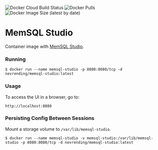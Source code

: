 ![Docker Cloud Build Status](https://img.shields.io/docker/cloud/build/nevrending/memsql-studio)
![Docker Pulls](https://img.shields.io/docker/pulls/nevrending/memsql-studio)
![Docker Image Size (latest by date)](https://img.shields.io/docker/image-size/nevrending/memsql-studio?sort=date)

# MemSQL Studio

Container image with [MemSQL Studio](https://docs.memsql.com/v7.1/tools/memsql-studio/memsql-studio-overview/).

### Running

    $ docker run --name memsql-studio -p 8080:8080/tcp -d nevrending/memsql-studio:latest

### Usage

To access the UI in a browser, go to:

    http://localhost:8080

### Persisting Config Between Sessions

Mount a storage volume to `/var/lib/memsql-studio`.

    $ docker run --name memsql-studio -v memsql-studio:/var/lib/memsql-studio -p 8080:8080/tcp -d nevrending/memsql-studio:latest
